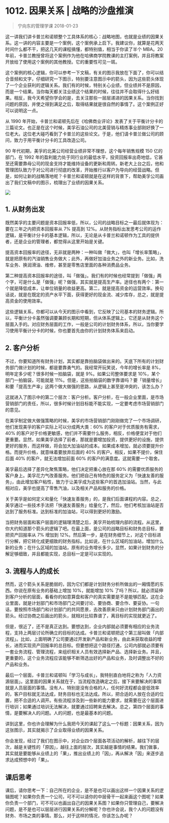 # 1012. 因果关系 | 战略的沙盘推演
> 宁向东的管理学课
2018-01-23

这一讲我们讲卡普兰和诺顿整个工具体系的核心：战略地图，也就是业绩的因果关系。这一讲的内容主要是一个案例，这个案例承上启下。我建议你，就算是花两天时间什么都不干，把这几天的课程搞懂，都特别值，相当于你读了半个 MBA。20 年前，卡普兰教授曾将这个案例作为他在哈佛商学院教课的主打案例，并且将教案开放给了使用这个案例的其他教授。它的重要性可见一斑。

这个案例的核心逻辑，你可以参考一下文稿，有关的图示我放在下面了，你可以结合音频和文字，仔细研究一下图示，特别要注意图示中的箭头，因为这些箭头体现了一个企业获利的逻辑关系。我们有的时候，特别关心业绩，但业绩并不是原因，而是一个结果。当你每天都关注业绩这个结果的时候，往往并不会取得什么好结果。相反，我今天希望你学会的是，去关注那些一层层递进的因果关系。当你找到问题的原因，并使之得到满足之后，取得结果就是很自然的事情了。这个案例正好可以说明这一点。

从 1990 年开始，卡普兰和诺顿先后在《哈佛商业评论》发表了关于平衡计分卡的三篇论文。也正是在这个时候，美孚石油公司的北美营销与精炼事业部刚好换了一位老大。这位老大碰巧看到了卡普兰的这些论文。于是，他们请卡普兰做公司的顾问，致力于用平衡计分卡的工具改造公司。

90 年代初期，美孚的北美公司经营业绩非常不理想，这个每年销售规模 150 亿的部门，在 1992 年的盈利能力处于同行业的最低水平，投资回报率出奇地低，它甚至还需要靠母公司的现金支持才能维持设备的更新和周转。新老大上台之后，他和管理团队致力于对公司进行彻底的改革，开始推行以客户为导向的经营战略。但是，如何让新的战略落地呢？卡普兰和诺顿就是在这样的背景下，帮助美孚公司画出了我们文稿中的图示，梳理出了业绩的因果关系。

![](https://raw.githubusercontent.com/dalong0514/selfstudy/master/图片链接/宁向东/2019014.jpg)

## 1. 从财务出发
既然美孚的主要问题是资本回报率低，所以，公司的战略目标之一最后就体现为：要在三年之内把资本回报率从 7% 提高到 12%。从财务指标出发思考公司的运作逻辑，是平衡计分卡的基本逻辑，所以，无论是从卡普兰和诺顿作为工具的提供者，还是企业的管理者，都觉得从这里开始是关键。

提高资本回报率的途径，无非就是两种：一种叫做「做大」，也叫「增长率策略」，就是把原有的汽油销售业务做大；此外，再做好加油业务之外的新业务。比如，洗车业务、换润滑油、维修，甚至是零售店里面的各种消费品业务。

第二种提高资本回报率的途径，叫「做强」。我们有的时候也经常提到「做强」两个字，可是什么是「做强」呢？做强，其实就是提高生产率。途径也有两个：第一个就是降低成本，让单位销量的收益更高。第二，就是提高资金的运营效率。换句话说，就是在既定的资产水平下面，获得更好的现金流、减少库存，总之，就是提高资金的使用效率。

这些逻辑关系，你都可以从今天的图示中看到，它反映了公司基本的财务逻辑。所以，平衡计分卡虽然强调要兼顾长期和短期，但从体系逻辑上，它还是从财务这个层面入手的。对应财务层面的工作，一般是公司的计划财务体系，所以，当你要学习使用平衡计分卡的时候，你也要首先由你的计划财务体系来启动。

## 2. 客户分析
不过，你要知道所有财务计划，其实都是靠拍脑袋做出来的。天底下所有的计划财务部门做计划的时候，都是要靠勇气的。我经常开玩笑说，今年的增长率是 8%，明年定多少呢？很多时候一拍脑袋，就是 9%。如果公司整体要求是 10%，某个部门一拍脑袋，可能就是 11%。但是，这些拍脑袋的数字靠谱吗？要「销量增长」和要「提高生产率」这两个做大做强的思路，从逻辑上甚至是冲突的，该怎么办？

这就进入了图示中的第二个层次：客户分析。客户分析，在一般企业里面，是市场营销部门的责任，所以，很多时候计划目标能不能实现，一定要考虑市场营销部门的意见。

在美孚制定做大做强策略的时候，美孚的市场营销部门刚刚做完了一个市场调研，他们发现美孚的客户实际上可以分成两大类：60% 的客户对于优质服务有需求，40% 的客户对于价格更敏感，他们并不需要什么服务，相反，价格便宜对于他们更重要。显然，如果美孚选择了前者，那就是要增加投资，提供更好的设施，提供更好的服务，而这样做，将会加大加油站的成本。如果成本增加，就必须要提升价格。而提升价格，就意味着要放弃后面的 40% 的客户。相反，如果不提价，保住后面 40% 的客户，就无法增加前面 60% 的客户的满意度。这就需要一个取舍。

美孚最后选择了差异化聚焦策略，他们决定把重心放在那 60% 的需要优质服务的客户身上。美孚花力气改善服务。他们把自己有特色的服务定义为「快速友善的服务」，由此增加客户粘性，致力于让美孚成为这些客户的首选加油站。当然，与此相对应，美孚也提高了零售汽油，以及相关产品和服务的价格。
 
关于美孚是如何定义和量化「快速友善服务」的，是我们后面课程的内容。总之，美孚通过一些技术手法把「快速友善服务」给量化了，然后，他们考核加油站是否达到了服务标准。达到标准的加油站，可以得到更好的激励。

当把财务层面和客户层面的逻辑理清楚之后，美孚开始梳理内部的流程。从这里，你大约知道那个箭头的逻辑了吧。在最上面，是公司的战略目标和财务总目标，要把资产回报率从 7% 增加到 12%。然后第一步，是在财务细节上，对这个目标进行分解，把它转化成更细致的财务指标。比如说，在什么区域的加油站，增加什么新的业务；在什么区域的加油站，原有的业务增长多少。显然，如果计划财务的分解足够细致，并且都能实现，总目标一定是可以实现的。

## 3. 流程与人的成长
然而，这个箭头关系是脆弱的，因为它们都是计划财务分析所做出的一厢情愿的东西。你说在原有业务的基础上增加 10%，就能增加 10% 了吗？所以，就必须延伸到客户分析的层面，看看你的如意算盘和客户的真实需要是不是能够匹配。这在企业里面，就是计划部门和市场部门之间要讨论、要协商、要合作、要妥协。一句话，要按照市场部门和计划部门的共同愿景，去改善原来只由计划财务部门画出的箭头。经过协商之后画出的箭头，就相对比较靠谱了，离目标的实现就更近了。

但是，很近了，还不是真正达到。要想达到，企业内部就必须要有相应的业务流程，支持上两层讨论所确立的目标的达成。卡普兰和诺顿把这个第三层叫做「内部流程」。比如，上面明确了公司要通过开发新产品和新业务，由此来获取收益的增长，进而实现资产回报率的总目标。但要想把这个路径打通，公司内部就必须要有一套业务流程、管理流程，来组织相关人员有效选择新产品、选择新业务。并且，更重要的，这个业务流程应该能够不断筛选出好的产品和业务，及时调整出不好的产品和业务。

最后一个层面，卡普兰和诺顿叫「学习与成长」，我特别直白地将之称为「人力资源层面」。这里面的因果关系就在于，当流程改造确定之后，接下来要解决的事情就是人员层面的事情。没有人、特别是没有合格的人，任何好流程都会是低效率的，客户目标就无法达成，财务目标也无法达成。所以，把合适的人放在合适的位置，把不合适的人调开。有些流程涉及到一些新的能力要求，就需要在这个层面进行培训；如果通过培训无法解决，就要通过招聘来去解决。总之，第四个层面的事情，是要解决人的问题。人的问题，也是最基本的问题。

讲到这里，你也许会理解为什么我把今天的课起了这么一个标题：因果关系，因为这张图示，其实就揭示了企业取得业绩的因果关系。

你会发现，经过了我们在图示中，对企业四个层面各项活动的解析，越往下的层次，越是关键性的「原因」，越往上面的层次，其实越是事情的结果。我们做事，其实就是要能够从业绩上的「果」，推出业绩上的「因」，再从解决「因」来逐步追求达成预想中的「果」。

## 课后思考
课后，请你思考一下：自己所在的企业，是不是也可以画出这样一个因果关系的逻辑图呢？如果你负责一个公司，可不可以请你的中层骨干一起来画这个图呢？如果你负责一个部门，可不可以也画出自己的因果关系图？如果你只管理自己，要解决问题，是不是也可以层层进行因果关系的分解呢？你也许会说，我个人的问题没有财务、市场之类的事情。那么，对于这样的情况，你该怎么办呢？



